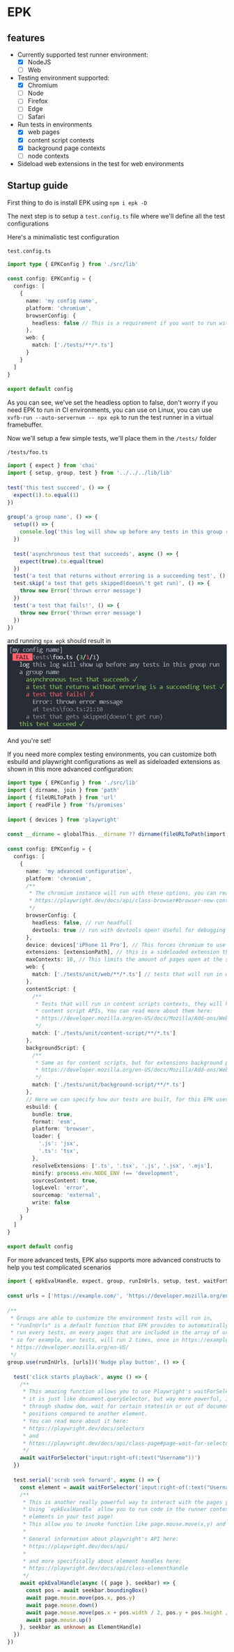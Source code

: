 # EPK

## features
- Currently supported test runner environment:
  - [x] NodeJS
  - [ ] Web
- Testing environment supported:
  - [x] Chromium
  - [ ] Node
  - [ ] Firefox
  - [ ] Edge
  - [ ] Safari
- Run tests in environments
  - [x] web pages
  - [x] content script contexts
  - [x] background page contexts
  - [ ] node contexts
- Sideload web extensions in the test for web environments

## Startup guide

First thing to do is install EPK using `npm i epk -D`

The next step is to setup a `test.config.ts` file where we'll define all the test configurations

Here's a minimalistic test configuration

`test.config.ts`
```ts
import type { EPKConfig } from './src/lib'

const config: EPKConfig = {
  configs: [
    {
      name: 'my config name',
      platform: 'chromium',
      browserConfig: {
        headless: false // This is a requirement if you want to run with web extensions
      },
      web: {
        match: ['./tests/**/*.ts']
      }
    }
  ]
}

export default config
```

As you can see, we've set the headless option to false, don't worry if you need EPK to run in CI environments, you can use on Linux, you can use `xvfb-run --auto-servernum -- npx epk` to run the test runner in a virtual framebuffer.

Now we'll setup a few simple tests, we'll place them in the `/tests/` folder

`/tests/foo.ts`
```ts
import { expect } from 'chai'
import { setup, group, test } from '../../../lib/lib'

test('this test succeed', () => {
  expect(1).to.equal(1)
})

group('a group name', () => {
  setup(() => {
    console.log('this log will show up before any tests in this group run')
  })

  test('asynchronous test that succeeds', async () => {
    expect(true).to.equal(true)
  })
  test('a test that returns without erroring is a succeeding test', () => {})
  test.skip('a test that gets skipped(doesn\'t get run)', () => {
    throw new Error('thrown error message')
  })
  test('a test that fails!', () => {
    throw new Error('thrown error message')
  })
})
```

and running `npx epk`
should result in ![EPK cli results](https://github.com/banou26/epk/blob/master/docs/readme-tests-results-1.png?raw=true)

And you're set!

If you need more complex testing environments, you can customize both esbuild and playwright configurations as well as sideloaded extensions as shown in this more advanced configuration:

```ts
import type { EPKConfig } from './src/lib'
import { dirname, join } from 'path'
import { fileURLToPath } from 'url'
import { readFile } from 'fs/promises'

import { devices } from 'playwright'

const __dirname = globalThis.__dirname ?? dirname(fileURLToPath(import.meta.url))

const config: EPKConfig = {
  configs: [
    {
      name: 'my advanced configuration',
      platform: 'chromium',
      /**
       * The chromium instance will run with these options, you can read more about what you can do with that here:
       * https://playwright.dev/docs/api/class-browser#browser-new-context
       */
      browserConfig: {
        headless: false, // run headfull 
        devtools: true // run with devtools open! Useful for debugging things
      },
      device: devices['iPhone 11 Pro'], // This forces chromium to use an Iphone 11 user agent and resolutions
      extensions: [extensionPath], // this is a sideloaded extension that will be enabled during your tests
      maxContexts: 10, // This limits the amount of pages open at the same time, useful to reduce CPU usage
      web: {
        match: ['./tests/unit/web/**/*.ts'] // tests that will run in web pages
      },
      contentScript: {
        /**
         * Tests that will run in content scripts contexts, they will have full access to
         * content script APIs, You can read more about them here:
         * https://developer.mozilla.org/en-US/docs/Mozilla/Add-ons/WebExtensions/Content_scripts
         */
        match: ['./tests/unit/content-script/**/*.ts']
      },
      backgroundScript: {
        /**
         * Same as for content scripts, but for extensions background pages! More information here:
         * https://developer.mozilla.org/en-US/docs/Mozilla/Add-ons/WebExtensions/Background_scripts
         */
        match: ['./tests/unit/background-script/**/*.ts']
      },
      // Here we can specify how our tests are built, for this EPK uses the great esbuild, you can learn more about esbuild here: https://esbuild.github.io/
      esbuild: {
        bundle: true,
        format: 'esm',
        platform: 'browser',
        loader: {
          '.js': 'jsx',
          '.ts': 'tsx',
        },
        resolveExtensions: ['.ts', '.tsx', '.js', '.jsx', '.mjs'],
        minify: process.env.NODE_ENV !== 'development',
        sourcesContent: true,
        logLevel: 'error',
        sourcemap: 'external',
        write: false
      }
    }
  ]
}

export default config
```

For more advanced tests, EPK also supports more advanced constructs to help you test complicated scenarios

```ts
import { epkEvalHandle, expect, group, runInUrls, setup, test, waitForSelector } from 'epk'

const urls = ['https://example.com/', 'https://developer.mozilla.org/en-US/']

/**
 * Groups are able to customize the environment tests will run in,
 * "runInUrls" is a default function that EPK provides to automatically
 * run every tests, on every pages that are included in the array of url provided,
 * so for example, our tests, will run 2 times, once in https://example.com/ and once in 
 * https://developer.mozilla.org/en-US/
 */
group.use(runInUrls, [urls])('Nudge play button', () => {

  test('click starts playback', async () => {
    /**
     * This amazing function allows you to use Playwright's waitForSelector function,
     * it is just like document.querySelector, but way more powerful, it has the ability to pierce
     * through shadow dom, wait for certain states(in or out of document), or even select based on xy
     * positions compared to another element.
     * You can read more about it here:
     * https://playwright.dev/docs/selectors
     * and
     * https://playwright.dev/docs/api/class-page#page-wait-for-selector
     */
    await waitForSelector('input:right-of(:text("Username"))')
  })

  test.serial('scrub seek forward', async () => {
    const element = await waitForSelector('input:right-of(:text("Username"))')
    /**
     * This is another really powerful way to interact with the pages you're trying to test
     * Using `epkEvalHandle` allow you to run code in the runner context, with references to
     * elements in your test page!
     * This allow you to invoke function like page.mouse.move(x,y) and others from playwright's API!
     * 
     * General information about playwright's API here:
     * https://playwright.dev/docs/api/
     * 
     * and more specifically about element handles here:
     * https://playwright.dev/docs/api/class-elementhandle
     */
    await epkEvalHandle(async ({ page }, seekbar) => {
      const pos = await seekbar.boundingBox()
      await page.mouse.move(pos.x, pos.y)
      await page.mouse.down()
      await page.mouse.move(pos.x + pos.width / 2, pos.y + pos.height / 2)
      await page.mouse.up()
    }, seekbar as unknown as ElementHandle)
  })
})
```
